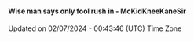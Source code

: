 #### Wise man says only fool rush in - McKidKneeKaneSir
Updated on 02/07/2024 - 00:43:46 (UTC) Time Zone
